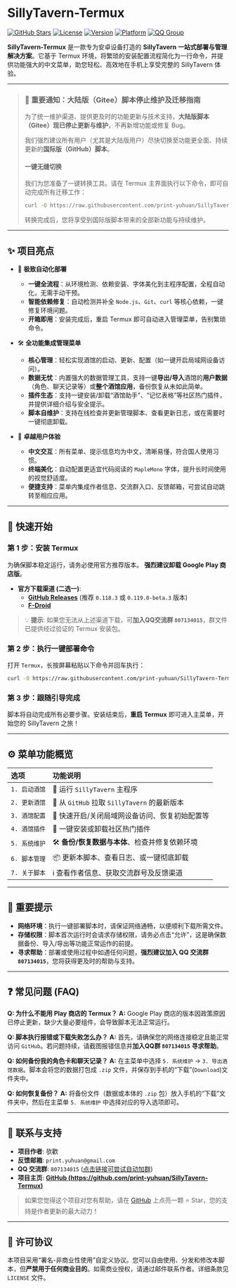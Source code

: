 # SillyTavern-Termux

[![GitHub Stars](https://img.shields.io/github/stars/print-yuhuan/SillyTavern-Termux.svg?style=social&label=Star)](https://github.com/print-yuhuan/SillyTavern-Termux)
[![License](https://img.shields.io/badge/License-Custom-blue.svg)](https://github.com/print-yuhuan/SillyTavern-Termux/blob/main/LICENSE)
[![Version](https://img.shields.io/badge/Version-2025.07.06-brightgreen.svg)](https://github.com/print-yuhuan/SillyTavern-Termux/blob/main/Menu.sh)
[![Platform](https://img.shields.io/badge/Platform-Termux%20(Android)-orange.svg)](#)
[![QQ Group](https://img.shields.io/badge/QQ交流群-807134015-blue)](https://qm.qq.com/q/Z1kk7tCrcG)

**SillyTavern-Termux** 是一款专为安卓设备打造的 **SillyTavern 一站式部署与管理解决方案**。它基于 Termux 环境，将繁琐的安装配置流程简化为一行命令，并提供功能强大的中文菜单，助您轻松、高效地在手机上享受完整的 SillyTavern 体验。

---

> ### 📢 重要通知：大陆版（Gitee）脚本停止维护及迁移指南
>
> 为了统一维护渠道、提供更及时的功能更新与技术支持，**大陆版脚本（Gitee）现已停止更新与维护**，不再新增功能或修复 Bug。
>
> 我们强烈建议所有用户（尤其是大陆版用户）尽快切换至功能更全面、持续更新的**国际版（GitHub）脚本**。
>
> #### **一键无缝切换**
>
> 我们为您准备了一键转换工具。请在 Termux 主界面执行以下命令，即可自动完成所有迁移工作：
>
> ```bash
> curl -O https://raw.githubusercontent.com/print-yuhuan/SillyTavern-Termux/refs/heads/main/Switch.sh && bash Switch.sh
> ```
>
> 转换完成后，您将享受到国际版脚本带来的全部新功能与持续维护。

---

## ✨ 项目亮点

-   🚀 **极致自动化部署**
    -   **一键全流程**：从环境检测、依赖安装、字体美化到主程序配置，全程自动化，无需手动干预。
    -   **智能依赖修复**：自动检测并补全 `Node.js`、`Git`、`curl` 等核心依赖，一键修复环境问题。
    -   **开箱即用**：安装完成后，重启 Termux 即可自动进入管理菜单，告别繁琐命令。

-   🛠️ **全功能集成管理菜单**
    -   **核心管理**：轻松实现酒馆的启动、更新、配置（如一键开启局域网设备访问）。
    -   **数据无忧**：内置强大的数据管理工具，支持一键**导出/导入**酒馆的**用户数据**（角色、聊天记录等）或**整个酒馆应用**，备份恢复从未如此简单。
    -   **插件生态**：支持一键安装/卸载“酒馆助手”、“记忆表格”等社区热门插件，并提供详细介绍与安全提示。
    -   **脚本自维护**：支持在线检查并更新管理脚本、查看更新日志，或在需要时一键彻底卸载。

-   💖 **卓越用户体验**
    -   **中文交互**：所有菜单、提示信息均为中文，清晰易懂，符合国人使用习惯。
    -   **终端美化**：自动配置更适宜代码阅读的 `MapleMono` 字体，提升长时间使用的视觉舒适度。
    -   **便捷支持**：菜单内集成作者信息、交流群入口、反馈邮箱，可尝试自动跳转至相应应用。

---

## 🚀 快速开始

### **第 1 步：安装 Termux**

为确保脚本稳定运行，请务必使用官方推荐版本。 **强烈建议卸载 Google Play 商店版**。

-   **官方下载渠道 (二选一)**:
    -   [**GitHub Releases**](https://github.com/termux/termux-app/releases) (推荐 `0.118.3` 或 `0.119.0-beta.3` 版本)
    -   [**F-Droid**](https://f-droid.org/en/packages/com.termux)

> 💡 **提示**: 如果您无法从上述渠道下载，可**加入QQ交流群 `807134015`**，群文件已提供经过验证的 Termux 安装包。

### **第 2 步：执行一键部署命令**

打开 `Termux`，长按屏幕粘贴以下命令并回车执行：

```bash
curl -O https://raw.githubusercontent.com/print-yuhuan/SillyTavern-Termux/refs/heads/main/Install.sh && bash Install.sh
```

### **第 3 步：跟随引导完成**

脚本将自动完成所有必要步骤。安装结束后，**重启 Termux** 即可进入主菜单，开始您的 SillyTavern 之旅！

---

## ⚙️ 菜单功能概览

| 选项   | 功能说明                                         |
| :----- | :----------------------------------------------- |
| `1. 启动酒馆` | 🚀 运行 `SillyTavern` 主程序                       |
| `2. 更新酒馆` | 🔄 从 `GitHub` 拉取 `SillyTavern` 的最新版本        |
| `3. 酒馆配置` | 🔧 快速开启/关闭局域网设备访问、恢复初始配置等         |
| `4. 酒馆插件` | 🧩 一键安装或卸载社区热门插件                      |
| `5. 系统维护` | 🛠️ **备份/恢复数据与本体**、检查并修复依赖环境      |
| `6. 脚本管理` | 📦 更新本脚本、查看日志、或一键彻底卸载        |
| `7. 关于脚本` | ℹ️ 查看作者信息、获取交流群号及反馈渠道          |

---

## 📌 重要提示

-   **网络环境**：执行一键部署脚本时，请保证网络通畅，以便顺利下载所需文件。
-   **存储权限**：脚本首次运行时会请求存储权限，请务必点击“允许”，这是确保数据备份、导入/导出等功能正常运作的前提。
-   **寻求帮助**：部署或使用过程中如遇任何问题，**强烈建议加入 QQ 交流群 `807134015`**，您将获得更及时的帮助与支持。

---

## ❓ 常见问题 (FAQ)

**Q: 为什么不能用 Play 商店的 Termux？**
**A:** Google Play 商店的版本因政策原因已停止更新，缺少大量必要组件，会导致脚本无法正常运行。

**Q: 脚本执行报错或下载失败怎么办？**
**A:** 首先，请确保您的网络连接稳定且能正常访问 `GitHub`。若问题持续，请截图报错信息并**加入QQ群 `807134015` 寻求帮助**。

**Q: 如何备份我的角色卡和聊天记录？**
**A:** 在主菜单中选择 `5. 系统维护` -> `3. 导出酒馆数据`。脚本会将您的数据打包成 `.zip` 文件，并保存到手机的“下载”(`Download`)文件夹中。

**Q: 如何恢复备份？**
**A:** 将备份文件（数据或本体的 `.zip` 包）放入手机的“下载”文件夹中，然后在主菜单 `5. 系统维护` 中选择对应的导入选项即可。

---

## 💬 联系与支持

-   **项目作者**: 欤歡
-   **反馈邮箱**: `print.yuhuan@gmail.com`
-   **QQ 交流群**: `807134015` ([点击链接可尝试自动加群](https://qm.qq.com/q/Z1kk7tCrcG))
-   **项目主页**: [**GitHub (https://github.com/print-yuhuan/SillyTavern-Termux)**](https://github.com/print-yuhuan/SillyTavern-Termux)

> 如果您觉得这个项目对您有帮助，请在 [GitHub](https://github.com/print-yuhuan/SillyTavern-Termux) 上点亮一颗 ⭐ Star，您的支持是作者更新的最大动力！

---

## 📄 许可协议

本项目采用“署名-非商业性使用”自定义协议。您可以自由使用、分发和修改本脚本，但**严禁用于任何商业目的**。如需商业授权，请通过邮件联系作者。详细条款见 `LICENSE` 文件。
